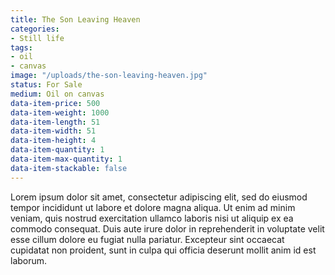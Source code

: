 ```yaml
---
title: The Son Leaving Heaven
categories:
- Still life
tags:
- oil
- canvas
image: "/uploads/the-son-leaving-heaven.jpg"
status: For Sale
medium: Oil on canvas
data-item-price: 500
data-item-weight: 1000
data-item-length: 51
data-item-width: 51
data-item-height: 4
data-item-quantity: 1
data-item-max-quantity: 1
data-item-stackable: false
---
```


Lorem ipsum dolor sit amet, consectetur adipiscing elit, sed do eiusmod tempor incididunt ut labore et dolore magna aliqua. Ut enim ad minim veniam, quis nostrud exercitation ullamco laboris nisi ut aliquip ex ea commodo consequat. Duis aute irure dolor in reprehenderit in voluptate velit esse cillum dolore eu fugiat nulla pariatur. Excepteur sint occaecat cupidatat non proident, sunt in culpa qui officia deserunt mollit anim id est laborum.